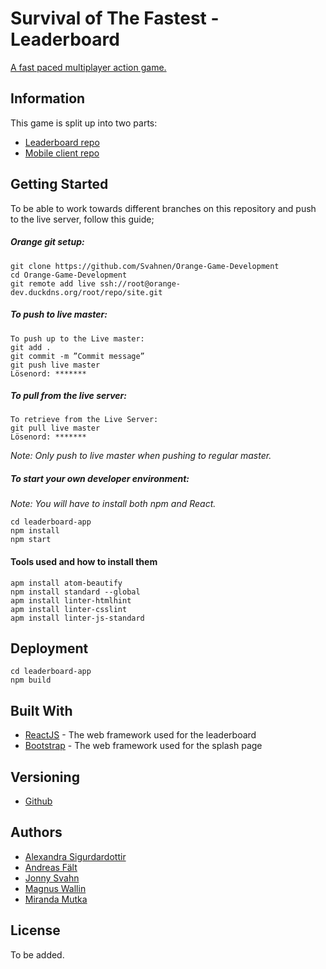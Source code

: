 # Survival of The Fastest - Leaderboard

[A fast paced multiplayer action game.](http://orange-dev.duckdns.org)

## Information
This game is split up into two parts:
* [Leaderboard repo](https://github.com/Svahnen/Orange-Game-Development)
* [Mobile client repo](https://github.com/Svahnen/Orange-Game-Development-App)

## Getting Started

To be able to work towards different branches on this repository and push to the live server, follow this guide;


##### Orange git setup:
```
git clone https://github.com/Svahnen/Orange-Game-Development
cd Orange-Game-Development
git remote add live ssh://root@orange-dev.duckdns.org/root/repo/site.git
```
##### To push to live master:
```
To push up to the Live master:
git add .
git commit -m ”Commit message”
git push live master
Lösenord: *******
```
##### To pull from the live server:
```
To retrieve from the Live Server:
git pull live master
Lösenord: *******
```

*Note: Only push to live master when pushing to regular master.*

##### To start your own developer environment:
*Note: You will have to install both npm and React.*

```
cd leaderboard-app
npm install
npm start
```

#### Tools used and how to install them

```
apm install atom-beautify
npm install standard --global
apm install linter-htmlhint
apm install linter-csslint
apm install linter-js-standard
```

## Deployment

```
cd leaderboard-app
npm build
```

## Built With

* [ReactJS](https://reactjs.org/) - The web framework used for the leaderboard
* [Bootstrap](https://getbootstrap.com/) - The web framework used for the splash page

## Versioning

* [Github](http://github.com)

## Authors

* [Alexandra Sigurdardottir](https://github.com/Alexosk)
* [Andreas Fält](https://github.com/falt)
* [Jonny Svahn](https://github.com/Svahnen)
* [Magnus Wallin](https://github.com/mangster80)
* [Miranda Mutka](https://github.com/mirandamutka)

## License

To be added.
